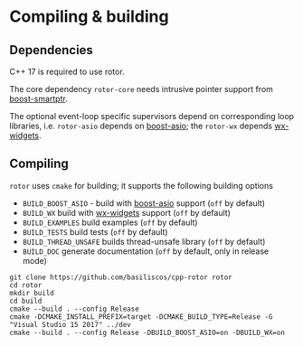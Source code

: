 # Compiling & building

## Dependencies

[boost-smartptr]: https://www.boost.org/doc/libs/release/libs/smart_ptr/ "Boost Smart Pointers"
[boost-asio]: https://www.boost.org/doc/libs/release/libs/asio/ "Boost Asio"
[wx-widgets]: https://www.wxwidgets.org/ "wxWidgets"

C++ 17 is required to use rotor.

The core dependency `rotor-core` needs intrusive pointer support from [boost-smartptr].

The optional event-loop specific supervisors depend on corresponding loop libraries, i.e.
`rotor-asio` depends on [boost-asio]; the `rotor-wx` depends [wx-widgets].

## Compiling

`rotor` uses `cmake` for building; it supports the following building options

- `BUILD_BOOST_ASIO` - build with [boost-asio] support (`off` by default)
- `BUILD_WX` build with [wx-widgets] support (`off` by default)
- `BUILD_EXAMPLES` build examples (`off` by default)
- `BUILD_TESTS` build tests (`off` by default)
- `BUILD_THREAD_UNSAFE` builds thread-unsafe library (`off` by default)
- `BUILD_DOC` generate documentation (`off` by default, only in release mode)

~~~
git clone https://github.com/basiliscos/cpp-rotor rotor
cd rotor
mkdir build
cd build
cmake --build . --config Release
cmake -DCMAKE_INSTALL_PREFIX=target -DCMAKE_BUILD_TYPE=Release -G "Visual Studio 15 2017" ../dev
cmake --build . --config Release -DBUILD_BOOST_ASIO=on -DBUILD_WX=on
~~~

